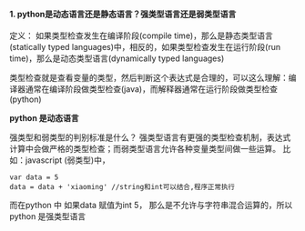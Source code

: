 #### 1. python是动态语言还是静态语言？强类型语言还是弱类型语言

定义： 如果类型检查发生在编译阶段(compile time)，那么是静态类型语言(statically typed
languages)中，相反的，如果类型检查发生在运行阶段(run time)，那么是动态类型语言(dynamically typed languages)

类型检查就是查看变量的类型，然后判断这个表达式是合理的，可以这么理解：编译器通常在编译阶段做类型检查(java)，而解释器通常在运行阶段做类型检查(python)

**python 是动态语言**

强类型和弱类型的判别标准是什么？
强类型语言有更强的类型检查机制，表达式计算中会做严格的类型检查；而弱类型语言允许各种变量类型间做一些运算。
比如：javascript (弱类型)中， 

```
var data = 5
data = data + 'xiaoming' //string和int可以结合,程序正常执行
```
而在python 中 如果data 赋值为int 5， 那么是不允许与字符串混合运算的，所以
python 是强类型语言

